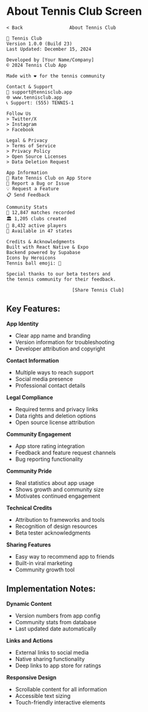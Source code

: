 # About Tennis Club Screen

```
< Back                 About Tennis Club

🎾 Tennis Club
Version 1.0.0 (Build 23)
Last Updated: December 15, 2024

Developed by [Your Name/Company]
© 2024 Tennis Club App

Made with ❤️ for the tennis community

Contact & Support
📧 support@tennisclub.app
🌐 www.tennisclub.app
📞 Support: (555) TENNIS-1

Follow Us
> Twitter/X
> Instagram  
> Facebook

Legal & Privacy
> Terms of Service
> Privacy Policy
> Open Source Licenses
> Data Deletion Request

App Information
📱 Rate Tennis Club on App Store
🐛 Report a Bug or Issue
💡 Request a Feature
📋 Send Feedback

Community Stats
🎾 12,847 matches recorded
🏛️ 1,205 clubs created
👥 8,432 active players
📍 Available in 47 states

Credits & Acknowledgments
Built with React Native & Expo
Backend powered by Supabase
Icons by Heroicons
Tennis ball emoji: 🎾

Special thanks to our beta testers and 
the tennis community for their feedback.

                        [Share Tennis Club]
```

## Key Features:

**App Identity**
- Clear app name and branding
- Version information for troubleshooting
- Developer attribution and copyright

**Contact Information**
- Multiple ways to reach support
- Social media presence
- Professional contact details

**Legal Compliance**
- Required terms and privacy links
- Data rights and deletion options
- Open source license attribution

**Community Engagement**
- App store rating integration
- Feedback and feature request channels
- Bug reporting functionality

**Community Pride**
- Real statistics about app usage
- Shows growth and community size
- Motivates continued engagement

**Technical Credits**
- Attribution to frameworks and tools
- Recognition of design resources
- Beta tester acknowledgments

**Sharing Features**
- Easy way to recommend app to friends
- Built-in viral marketing
- Community growth tool

## Implementation Notes:

**Dynamic Content**
- Version numbers from app config
- Community stats from database
- Last updated date automatically

**Links and Actions**
- External links to social media
- Native sharing functionality
- Deep links to app store for ratings

**Responsive Design**
- Scrollable content for all information
- Accessible text sizing
- Touch-friendly interactive elements